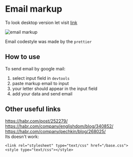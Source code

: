 # Email markup

To look desktop version let visit [link][1]

[1]: https://ignatsemchuk.github.io/email_markup/

![email markup](https://raw.githubusercontent.com/IgnatSemchuk/ma_email/master/images/email_markup.jpg)

Email codestyle was made by the `prettier`

## How to use
To send email by google mail: 
1. select input field in `devtools` 
2. paste markup email to input
3. your letter should appear in the input field
4. add your data and send email

## Other useful links
<https://habr.com/post/252279/>  
<https://habr.com/company/englishdom/blog/340852/>  
<https://habr.com/company/pechkin/blog/268025/>  
Its doesn't work:
```
<link rel="stylesheet" type="text/css" href="/base.css">
<style type="text/css"></style>
```

